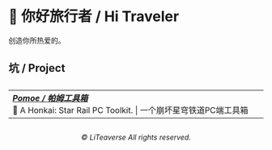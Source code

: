 <h1>👋 你好旅行者 / Hi Traveler</h1>

创造你所热爱的。

<h2>坑 / Project<h2>
  
  <table>
    <tr>
    <td valign="top" width="25%">  
      <a href="https://github.com/liteaverse/FMCL">
        <b><i>Pomoe / 帕姆工具箱</i></b>
      </a>
      <br>
      🌌 A Honkai: Star Rail PC Toolkit. | 一个崩坏星穹铁道PC端工具箱
    </td>
    </tr>
  </table>

<h2></h2>
  
<h6 align="center">
  © LiTeaverse All rights reserved.
</h6>
